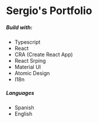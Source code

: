 # Sergio's Portfolio

##### Build with:
  - Typescript
  - React
  - CRA (Create React App)
  - React Srping
  - Material UI
  - Atomic Design
  - I18n
  
##### Languages
- Spanish
- English
